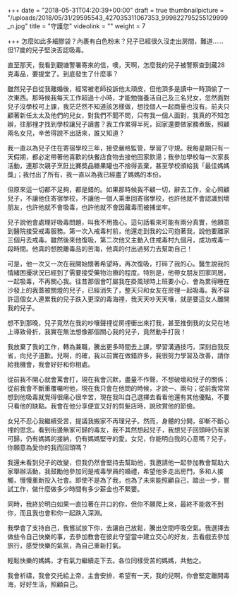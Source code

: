 +++
date = "2018-05-31T04:20:39+00:00"
draft = true
thumbnailpicture = "/uploads/2018/05/31/29595543_427035311067353_999822795255129999_n.jpg"
title = "守護您"
videolink = ""
weight = 7

+++
怎麼如此多細膠袋？內裹有白色粉末？兒子已經很久沒走出房間，難道...... 但17歲的兒子堅決否認吸毒。

直至那天，我看到觀塘警署寄來的信，噢，天啊，怎麼我的兒子被警察查到藏28克毒品，要提堂了。到底發生了什麼事？

雖然兒子自從我離婚後，經常被老師投訴他太頑皮，但他頂多是讀中一時頂偷了一次東西。那時候我每天工作超過十小時，才能勉強養活自己及三名兒女，忽然面對兒子沒學校可上課，我茫茫然不知道該怎樣做，想找個人一起商量也沒有。前夫只顧著新任太太及他們的兒女，對我們不聞不問，只有我一個人面對，我真的不知怎辦，往那𥚃才找到學校讓兒子讀書？我工作累得半死，回家還要做家務煮飯，照顧兩名女兒，辛苦得說不出話來，誰又知道？

我一直以為兒子住在寄宿學校三年，接受嚴格監管，學習了守規。我每星期只有一天假期，都必定帶著他喜歡的快餐店食物去接他回家飲湯；我參加學校每一次家長活動，連那次親子烹飪比賽奬品糖果罐也不捨得丟棄，甚至學校頒給我「最佳媽媽獎」；我付出了所有，我一直以為我已經盡了媽媽的本份。

但原來這一切都不足夠，都是錯的。如果那時候我不顧一切，辭去工作，全心照顧兒子，不讓他住寄宿學校，不讓他一個人乘車回寄宿學校，也許他就不會認識到壞朋友，也許他就不會吸毒，也許他就不會因藏毒而被捕坐牢。

兒子說他會處理好吸毒問題，叫我不用擔心。這句話看來可能有兩分真實，他願意到醫院接受戒毒服務。第一次入戒毒村前，他還走到我的公司抱著我，說他要離家三個月去戒毒。雖然後來他復吸，第二次他又主動入住戒毒村九個月，成功戒毒一段時間。他真的想脫離毒品的苦海，他真的付出過努力去幫助自己！

可是，他一次又一次在我開始懷著希望時，再次復吸，打碎了我的心。醫生說我的情緒困擾狀況已經到了需要接受藥物治療的程度。特別是，他帶女朋友回家同居，一起吸毒，不再關心我。往昔那個會叮屬我在掛風球時上班要小心、會為累得睡在沙發上的我蓋被關燈的兒子，已經消失了，整天只和女友在房𥚃一起吸毒。我不容許這個女人連累我的兒子跌入更深的毒海𥚃，我天天吵天天嚷，就是要這女人離開我的兒子。

想不到那晚，兒子竟然在我的吵嚷聲𥚃從房𥚃衝出來打我，甚至推倒我的女兒在地上導致骨折，我實在無法想像那個關心我的兒子，竟然動手打我！

我放棄了我的工作，轉為兼職，騰出更多時間去上課，學習溝通技巧，深刻自我反省，向兒子道歉。兒啊，的確，我以前實在做錯許多，我很努力學習及改善，請你給我機會，我會好好和你相處。

從前我不開心就會罵會打，現在我會沉默，盡量不作聲，不想破壞和兒子的關係；從前我會不斷重覆囑咐他，現在我只會在他問的時候，才說一、兩句；從前我常常想到他吸毒就覺得很痛心很辛苦，現在我叫自己選擇去看看他還有其他優點，不要只看他的缺點。我會在他分享便宜又好的剪髮店時，說欣賞他的節儉。

女兒不忍心我繼續受苦，提議我搬家不再理兒子。然而，身體的分開，卻斬不斷心𥚃的思念。看到街邊無家可歸的毒友，我不其然想起兒子，我想兒子回頭時仍有家可歸，仍有媽媽的接納，仍有媽媽堅守的愛。女兒，你能明白我的心意嗎？兒子，你願意為愛你的我而回頭嗎？

我還未看到兒子的改變，但我仍然會堅持去幫助他，我邀請他一起參加教會幫助大家舉辦活動，我鼓勵他參加同是戒毒學員的婚禮，希望他多走出房門，多和人接觸，慢慢重新投入社會。即使不是為了我，也為了未來能照顧自己，踏出一步，嘗試工作，做什麼做多少時間有多少薪金也不緊要。

同時，我終於明白如果一直拉著在井口的你，但你不願爬上來，最終不能救不到你，而且我也會和你一起跌入深淵。

我學會了支持自己，我嘗試放下你，去讓自己放鬆，騰出空間呼吸空氣。我選擇去做些令自己快樂的事，去參加教會在彼此守望當中建立交心的好友，去看戲去參加旅行，感受快樂的氣氛，為自己重新打氣。

輕鬆快樂的媽媽，才有氣力繼續走下去。各位同樣受苦的媽媽，共勉之。

我會祈禱，我會交托給上帝，主會安排，希望有一天，我的兒啊，你會堅定離開毒海，好好生活，照顧自己。